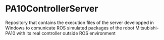 # PA10ControllerServer
Repository that contains the execution files of the server developped in Windows to comunicate ROS simulated packages of the robot Mitsubishi-PA10 with its real controller outside ROS environment
